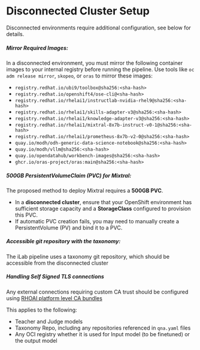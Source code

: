 # Disconnected Cluster Setup

Disconnected environments require additional configuration, see below for details.

##### Mirror Required Images:

In a disconnected environment, you must mirror the following container images to your internal registry before
running the pipeline. Use tools like `oc adm release mirror`, `skopeo`, or `oras` to mirror these images:

- `registry.redhat.io/ubi9/toolbox@sha256:<sha-hash>`
- `registry.redhat.io/openshift4/ose-cli@<sha-hash>`
- `registry.redhat.io/rhelai1/instructlab-nvidia-rhel9@sha256:<sha-hash>`
- `registry.redhat.io/rhelai1/skills-adapter-v3@sha256:<sha-hash>`
- `registry.redhat.io/rhelai1/knowledge-adapter-v3@sha256:<sha-hash>`
- `registry.redhat.io/rhelai1/mixtral-8x7b-instruct-v0-1@sha256:<sha-hash>`
- `registry.redhat.io/rhelai1/prometheus-8x7b-v2-0@sha256:<sha-hash>`
- `quay.io/modh/odh-generic-data-science-notebook@sha256:<sha-hash>`
- `quay.io/modh/vllm@sha256:<sha-hash>`
- `quay.io/opendatahub/workbench-images@sha256:<sha-hash>`
- `ghcr.io/oras-project/oras:main@sha256:<sha-hash>`

##### 500GB PersistentVolumeClaim (PVC) for Mixtral:

The proposed method to deploy Mixtral requires a **500GB PVC**.
- In a **disconnected cluster**, ensure that your OpenShift environment has sufficient storage capacity and a **StorageClass** configured to provision this PVC.
- If automatic PVC creation fails, you may need to manually create a PersistentVolume (PV) and bind it to a PVC.

##### Accessible git repository with the taxonomy:

The iLab pipeline uses a taxonomy git repository, which should be accessible from the disconnected cluster

##### Handling Self Signed TLS connections

Any external connections requiring custom CA trust should be configured using [RHOAI platform level CA bundles]

This applies to the following:

* Teacher and Judge models
* Taxonomy Repo, including any repositories referenced in `qna.yaml` files
* Any OCI registry whether it is used for Input model (to be finetuned) or the output model

[RHOAI platform level CA bundles]: https://docs.redhat.com/en/documentation/red_hat_openshift_ai_self-managed/2.18/html/installing_and_uninstalling_openshift_ai_self-managed_in_a_disconnected_environment/working-with-certificates_certs#adding-a-ca-bundle_certs
